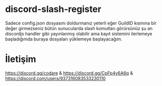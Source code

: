 # discord-slash-register
Sadece config.json dosyasını doldurmanız yeterli eğer GuildID kısmına bir değer girmezseniz bütün sunucularda slash komutları görürsünüz şu an discordjs handler gibi yayınlanmış olabilir ama kayıt sistemini ilerlemeye başladığımda buraya dosyaları yüklemeye başlayacağım.
# İletişim
https://discord.gg/codare & https://discord.gg/CpFp4y6A6q & https://discord.com/users/937316083533230110
